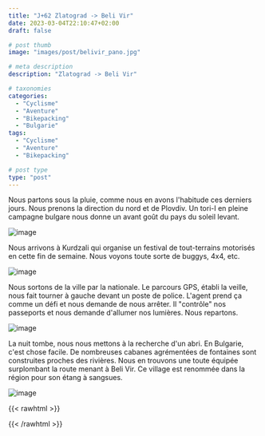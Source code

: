 ```yaml
---
title: "J+62 Zlatograd -> Beli Vir"
date: 2023-03-04T22:10:47+02:00
draft: false

# post thumb
image: "images/post/belivir_pano.jpg"

# meta description
description: "Zlatograd -> Beli Vir"

# taxonomies
categories:
  - "Cyclisme" 
  - "Aventure" 
  - "Bikepacking"
  - "Bulgarie" 
tags:
  - "Cyclisme" 
  - "Aventure" 
  - "Bikepacking" 

# post type
type: "post"
---
```


Nous partons sous la pluie, comme nous en avons l'habitude ces derniers jours. Nous prenons la direction du nord et de Plovdiv. Un tori-I en pleine campagne bulgare nous donne un avant goût du pays du soleil levant. 

![image](../../images/post/belivir_torii.jpg)

Nous arrivons à Kurdzali qui organise un festival de tout-terrains motorisés en cette fin de semaine. Nous voyons toute sorte de buggys, 4x4, etc. 

![image](../../images/post/belivir_buggy.png)

Nous sortons de la ville par la nationale. Le parcours GPS, établi la veille, nous fait tourner à gauche devant un poste de police. L'agent prend ça comme un défi et nous demande de nous arrêter. Il "contrôle" nos passeports et nous demande d'allumer nos lumières. Nous repartons. 

![image](../../images/post/belivir_pont.jpg)

La nuit tombe, nous nous mettons à la recherche d'un abri. En Bulgarie, c'est chose facile. De nombreuses cabanes agrémentées de fontaines sont construites proches des rivières. Nous en trouvons une toute équipée surplombant la route menant à Beli Vir. Ce village est renommée dans la région pour son étang à sangsues. 

![image](../../images/post/belivir_oiseau.jpg)

{{< rawhtml >}}
<div class="strava-embed-placeholder" data-embed-type="activity" data-embed-id="8659518693"></div><script src="https://strava-embeds.com/embed.js"></script>
{{< /rawhtml >}}
